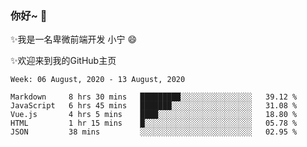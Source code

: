 ### 你好~  👋

✨我是一名卑微前端开发 小宁 😄

✨欢迎来到我的GitHub主页
<!--
**7148505/7148505** is a ✨ _special_ ✨ repository because its `README.md` (this file) appears on your GitHub profile.

Here are some ideas to get you started:

- 🔭 I’m currently working on ...
- 🌱 I’m currently learning ...
- 👯 I’m looking to collaborate on ...
- 🤔 I’m looking for help with ...
- 💬 Ask me about ...
- 📫 How to reach me: ...
- 😄 Pronouns: ...
- ⚡ Fun fact: ...
-->

<!--START_SECTION:waka-->
```text
Week: 06 August, 2020 - 13 August, 2020

Markdown     8 hrs 30 mins   █████████░░░░░░░░░░░░░░░░   39.12 % 
JavaScript   6 hrs 45 mins   ███████░░░░░░░░░░░░░░░░░░   31.08 % 
Vue.js       4 hrs 5 mins    ████░░░░░░░░░░░░░░░░░░░░░   18.80 % 
HTML         1 hr 15 mins    █░░░░░░░░░░░░░░░░░░░░░░░░   05.78 % 
JSON         38 mins         ░░░░░░░░░░░░░░░░░░░░░░░░░   02.95 %
```
<!--END_SECTION:waka-->